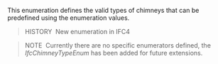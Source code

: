 This enumeration defines the valid types of chimneys that can be predefined using the enumeration values.

> HISTORY&nbsp; New enumeration in IFC4

> NOTE&nbsp; Currently there are no specific enumerators defined, the _IfcChimneyTypeEnum_ has been added for future extensions.
